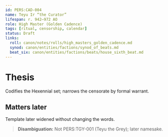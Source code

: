 ```yaml
---
id: PERS:CAD-004
name: Teyu Ir “the Curator”
lifespan: r. 942–972 AO
role: High Master (Golden Cadence)
tags: [ritual, censorship, calendar]
status: Draft
links:
  roll: canon/notes/rolls/high_masters_golden_cadence.md
  synod: canon/entities/factions/synod_of_beats.md
  beat_six: canon/entities/factions/beats/house_sixth_beat.md
---
```


# Thesis
Codifies the Hexennial set; narrows the censorate by formal warrant.

## Matters later
Template later widened without changing the words.

> **Disambiguation:** Not PERS:TGY-001 (Teyu the Grey); later namesake.
